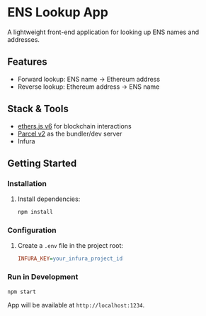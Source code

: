 # ENS Lookup App

A lightweight front-end application for looking up ENS names and addresses.

## Features

* Forward lookup: ENS name → Ethereum address
* Reverse lookup: Ethereum address → ENS name

## Stack & Tools

* [ethers.js v6](https://docs.ethers.org/v6/) for blockchain interactions
* [Parcel v2](https://parceljs.org/) as the bundler/dev server
* Infura


## Getting Started

### Installation

1. Install dependencies:

   ```bash
   npm install
   ```

### Configuration

1. Create a `.env` file in the project root:

   ```ini
   INFURA_KEY=your_infura_project_id
   ```

### Run in Development

```bash
npm start
```

App will be available at `http://localhost:1234`.
